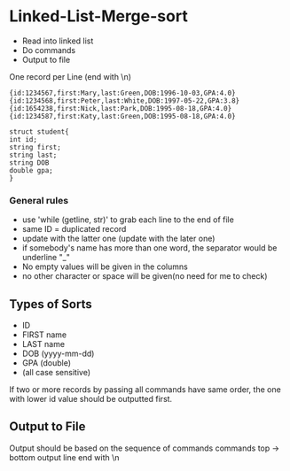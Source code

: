 # Linked-List-Merge-sort


* Read into linked list
* Do commands
* Output to file

One record per Line (end with \n)
```
{id:1234567,first:Mary,last:Green,DOB:1996-10-03,GPA:4.0}
{id:1234568,first:Peter,last:White,DOB:1997-05-22,GPA:3.8}
{id:1654238,first:Nick,last:Park,DOB:1995-08-18,GPA:4.0}
{id:1234587,first:Katy,last:Green,DOB:1995-08-18,GPA:4.0}
```
```
struct student{
int id;
string first;
string last;
string DOB
double gpa;
}
```
### General rules
* use 'while (getline, str)' to grab each line to the end of file
* same ID = duplicated record
* update with the latter one (update with the later one)
* if somebody's name has more than one word, the separator would be underline "_"
* No empty values will be given in the columns
* no other character or space will be given(no need for me to check)

## Types of Sorts

* ID
* FIRST name
* LAST name
* DOB (yyyy-mm-dd)
* GPA (double)
* (all case sensitive)

If two or more records by passing all commands have same order, the one
with lower id value should be outputted first.

## Output to File
Output should be based on the sequence of commands commands top -> bottom output line end with \n

